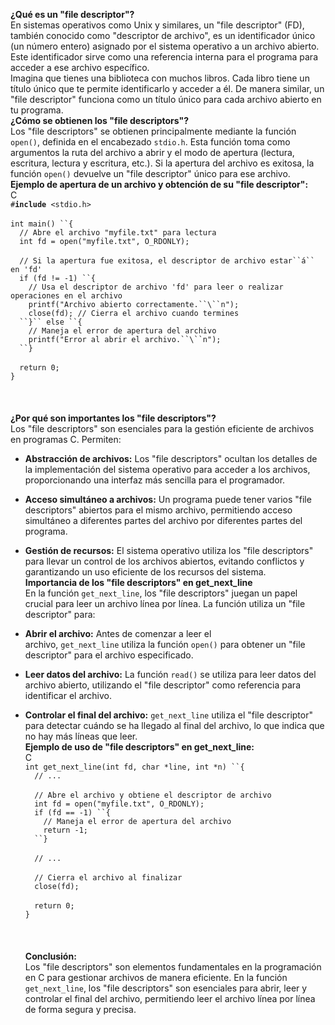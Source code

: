 **¿Qué es un \"file descriptor\"?**\
En sistemas operativos como Unix y similares, un \"file descriptor\"
(FD), también conocido como \"descriptor de archivo\", es un
identificador único (un número entero) asignado por el sistema operativo
a un archivo abierto. Este identificador sirve como una referencia
interna para el programa para acceder a ese archivo específico.\
Imagina que tienes una biblioteca con muchos libros. Cada libro tiene un
título único que te permite identificarlo y acceder a él. De manera
similar, un \"file descriptor\" funciona como un título único para cada
archivo abierto en tu programa.\
**¿Cómo se obtienen los \"file descriptors\"?**\
Los \"file descriptors\" se obtienen principalmente mediante la función
`open()`, definida en el encabezado `stdio.h`. Esta función toma como
argumentos la ruta del archivo a abrir y el modo de apertura (lectura,
escritura, lectura y escritura, etc.). Si la apertura del archivo es
exitosa, la función `open()` devuelve un \"file descriptor\" único para
ese archivo.\
**Ejemplo de apertura de un archivo y obtención de su \"file
descriptor\":**\
C\
`#`**`include`**` <stdio.h>`\
\
`int main() ``{`\
`  // Abre el archivo "myfile.txt" para lectura`\
`  int fd = open("myfile.txt", O_RDONLY);`\
\
`  // Si la apertura fue exitosa, el descriptor de archivo estar``á`` en 'fd'`\
`  if (fd != -1) ``{`\
`    // Usa el descriptor de archivo 'fd' para leer o realizar operaciones en el archivo`\
`    printf("Archivo abierto correctamente.``\``n");`\
`    close(fd); // Cierra el archivo cuando termines`\
`  ``}`` else ``{`\
`    // Maneja el error de apertura del archivo`\
`    printf("Error al abrir el archivo.``\``n");`\
`  ``}`\
\
`  return 0;`\
`}`\
\
\
\
**¿Por qué son importantes los \"file descriptors\"?**\
Los \"file descriptors\" son esenciales para la gestión eficiente de
archivos en programas C. Permiten:

-   **Abstracción de archivos:** Los \"file descriptors\" ocultan los
    detalles de la implementación del sistema operativo para acceder a
    los archivos, proporcionando una interfaz más sencilla para el
    programador.

-   **Acceso simultáneo a archivos:** Un programa puede tener varios
    \"file descriptors\" abiertos para el mismo archivo, permitiendo
    acceso simultáneo a diferentes partes del archivo por diferentes
    partes del programa.

-   **Gestión de recursos:** El sistema operativo utiliza los \"file
    descriptors\" para llevar un control de los archivos abiertos,
    evitando conflictos y garantizando un uso eficiente de los recursos
    del sistema.\
    **Importancia de los \"file descriptors\" en get_next_line**\
    En la función `get_next_line`, los \"file descriptors\" juegan un
    papel crucial para leer un archivo línea por línea. La función
    utiliza un \"file descriptor\" para:


-   **Abrir el archivo:** Antes de comenzar a leer el
    archivo, `get_next_line` utiliza la función `open()` para obtener un
    \"file descriptor\" para el archivo especificado.

-   **Leer datos del archivo:** La función `read()` se utiliza para leer
    datos del archivo abierto, utilizando el \"file descriptor\" como
    referencia para identificar el archivo.

-   **Controlar el final del archivo:** `get_next_line` utiliza el
    \"file descriptor\" para detectar cuándo se ha llegado al final del
    archivo, lo que indica que no hay más líneas que leer.\
    **Ejemplo de uso de \"file descriptors\" en get_next_line:**\
    C\
    `int get_next_line(int fd, char *line, int *n) ``{`\
    `  // ...`\
    \
    `  // Abre el archivo y obtiene el descriptor de archivo`\
    `  int fd = open("myfile.txt", O_RDONLY);`\
    `  if (fd == -1) ``{`\
    `    // Maneja el error de apertura del archivo`\
    `    return -1;`\
    `  ``}`\
    \
    `  // ...`\
    \
    `  // Cierra el archivo al finalizar`\
    `  close(fd);`\
    \
    `  return 0;`\
    `}`\
    \
    \
    \
    **Conclusión:**\
    Los \"file descriptors\" son elementos fundamentales en la
    programación en C para gestionar archivos de manera eficiente. En la
    función `get_next_line`, los \"file descriptors\" son esenciales
    para abrir, leer y controlar el final del archivo, permitiendo leer
    el archivo línea por línea de forma segura y precisa.
